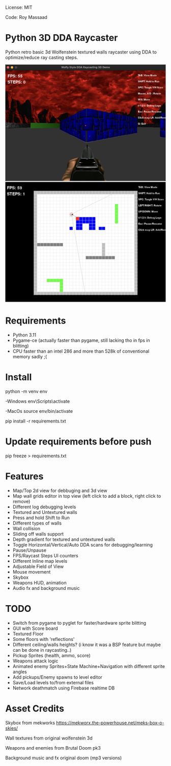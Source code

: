 License: MIT

Code: Roy Massaad

# Python 3D DDA Raycaster 

Python retro basic 3d Wolfenstein textured walls raycaster using DDA to optimize/reduce ray casting steps.

![](doc/screenshot1.png)
![](doc/screenshot2.png)

# Requirements

* Python 3.11
* Pygame-ce (actually faster than pygame, still lacking tho in fps in blitting)
* CPU faster than an intel 286 and more than 528k of conventional memory sadly ;(

# Install

python -m venv env

-Windows
env\Scripts\activate

-MacOs
source env/bin/activate

pip install -r requirements.txt

# Update requirements before push

pip freeze > requirements.txt

# Features

* Map/Top 2d view for debbuging and 3d view
* Map wall grids editor in top view (left click to add a block, right click to remove)
* Different log debugging levels
* Textured and Untextured walls
* Press and hold Shift to Run
* Different types of walls
* Wall collision
* Sliding off walls support
* Depth gradient for textured and untextured walls
* Toggle Horizontal/Vertical/Auto DDA scans for debugging/learning 
* Pause/Unpause
* FPS/Raycast Steps UI counters
* Different Inline map levels
* Adjustable Field of View
* Mouse movement
* Skybox
* Weapons HUD, animation
* Audio fx and background music

# TODO

* Switch from pygame to pyglet for faster/hardware sprite blitting
* GUI with Score board
* Textured Floor
* Some floors with 'reflections'
* Different ceiling/walls heights? (i know it was a BSP feature but maybe can be done in raycasting..)
* Pickup Sprites (health, ammo, score)
* Weapons attack logic
* Animated enemy Sprites+State Machine+Navigation with different sprite angles
* Add pickups/Enemy spawns to level editor
* Save/Load levels to/from external files
* Network deathmatch using Firebase realtime DB

# Asset Credits

Skybox from mekworks 
https://mekworx.the-powerhouse.net/meks-box-o-skies/

Wall textures from original wolfenstein 3d

Weapons and enemies from Brutal Doom pk3

Background music and fx original doom (mp3 versions)
